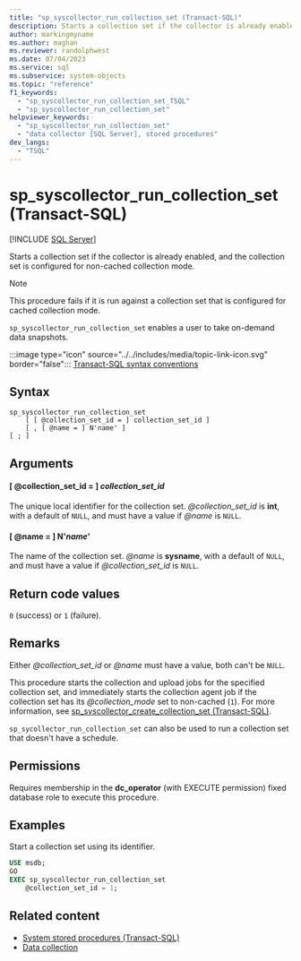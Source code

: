 ```yaml
---
title: "sp_syscollector_run_collection_set (Transact-SQL)"
description: Starts a collection set if the collector is already enabled, and the collection set is configured for non-cached collection mode.
author: markingmyname
ms.author: maghan
ms.reviewer: randolphwest
ms.date: 07/04/2023
ms.service: sql
ms.subservice: system-objects
ms.topic: "reference"
f1_keywords:
  - "sp_syscollector_run_collection_set_TSQL"
  - "sp_syscollector_run_collection_set"
helpviewer_keywords:
  - "sp_syscollector_run_collection_set"
  - "data collector [SQL Server], stored procedures"
dev_langs:
  - "TSQL"
---
```

# sp_syscollector_run_collection_set (Transact-SQL)

[!INCLUDE [SQL Server](../../includes/applies-to-version/sqlserver.md)]

Starts a collection set if the collector is already enabled, and the collection set is configured for non-cached collection mode.

> [!NOTE]  
> This procedure fails if it is run against a collection set that is configured for cached collection mode.

`sp_syscollector_run_collection_set` enables a user to take on-demand data snapshots.

:::image type="icon" source="../../includes/media/topic-link-icon.svg" border="false"::: [Transact-SQL syntax conventions](../../t-sql/language-elements/transact-sql-syntax-conventions-transact-sql.md)

## Syntax

```syntaxsql
sp_syscollector_run_collection_set
    [ [ @collection_set_id = ] collection_set_id ]
    [ , [ @name = ] N'name' ]
[ ; ]
```

## Arguments

#### [ @collection_set_id = ] *collection_set_id*

The unique local identifier for the collection set. *@collection_set_id* is **int**, with a default of `NULL`, and must have a value if *@name* is `NULL`.

#### [ @name = ] N'*name*'

The name of the collection set. *@name* is **sysname**, with a default of `NULL`, and must have a value if *@collection_set_id* is `NULL`.

## Return code values

`0` (success) or `1` (failure).

## Remarks

Either *@collection_set_id* or *@name* must have a value, both can't be `NULL`.

This procedure starts the collection and upload jobs for the specified collection set, and immediately starts the collection agent job if the collection set has its *@collection_mode* set to non-cached (`1`). For more information, see [sp_syscollector_create_collection_set (Transact-SQL)](sp-syscollector-create-collection-set-transact-sql.md).

`sp_sycollector_run_collection_set` can also be used to run a collection set that doesn't have a schedule.

## Permissions

Requires membership in the **dc_operator** (with EXECUTE permission) fixed database role to execute this procedure.

## Examples

Start a collection set using its identifier.

```sql
USE msdb;
GO
EXEC sp_syscollector_run_collection_set
    @collection_set_id = 1;
```

## Related content

- [System stored procedures (Transact-SQL)](system-stored-procedures-transact-sql.md)
- [Data collection](../data-collection/data-collection.md)
